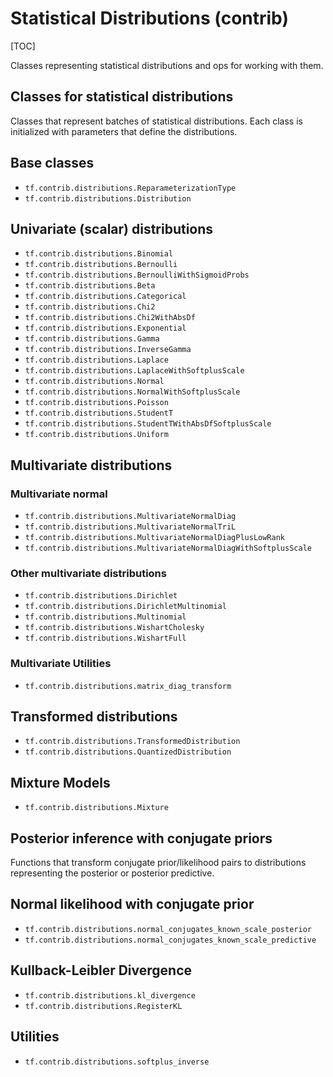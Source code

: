 # Statistical Distributions (contrib)
[TOC]

Classes representing statistical distributions and ops for working with them.

## Classes for statistical distributions

Classes that represent batches of statistical distributions.  Each class is
initialized with parameters that define the distributions.

## Base classes

*   `tf.contrib.distributions.ReparameterizationType`
*   `tf.contrib.distributions.Distribution`

## Univariate (scalar) distributions

*   `tf.contrib.distributions.Binomial`
*   `tf.contrib.distributions.Bernoulli`
*   `tf.contrib.distributions.BernoulliWithSigmoidProbs`
*   `tf.contrib.distributions.Beta`
*   `tf.contrib.distributions.Categorical`
*   `tf.contrib.distributions.Chi2`
*   `tf.contrib.distributions.Chi2WithAbsDf`
*   `tf.contrib.distributions.Exponential`
*   `tf.contrib.distributions.Gamma`
*   `tf.contrib.distributions.InverseGamma`
*   `tf.contrib.distributions.Laplace`
*   `tf.contrib.distributions.LaplaceWithSoftplusScale`
*   `tf.contrib.distributions.Normal`
*   `tf.contrib.distributions.NormalWithSoftplusScale`
*   `tf.contrib.distributions.Poisson`
*   `tf.contrib.distributions.StudentT`
*   `tf.contrib.distributions.StudentTWithAbsDfSoftplusScale`
*   `tf.contrib.distributions.Uniform`

## Multivariate distributions

### Multivariate normal

*   `tf.contrib.distributions.MultivariateNormalDiag`
*   `tf.contrib.distributions.MultivariateNormalTriL`
*   `tf.contrib.distributions.MultivariateNormalDiagPlusLowRank`
*   `tf.contrib.distributions.MultivariateNormalDiagWithSoftplusScale`

### Other multivariate distributions

*   `tf.contrib.distributions.Dirichlet`
*   `tf.contrib.distributions.DirichletMultinomial`
*   `tf.contrib.distributions.Multinomial`
*   `tf.contrib.distributions.WishartCholesky`
*   `tf.contrib.distributions.WishartFull`

### Multivariate Utilities

*   `tf.contrib.distributions.matrix_diag_transform`

## Transformed distributions

*   `tf.contrib.distributions.TransformedDistribution`
*   `tf.contrib.distributions.QuantizedDistribution`

## Mixture Models

*   `tf.contrib.distributions.Mixture`

## Posterior inference with conjugate priors

Functions that transform conjugate prior/likelihood pairs to distributions
representing the posterior or posterior predictive.

## Normal likelihood with conjugate prior

*   `tf.contrib.distributions.normal_conjugates_known_scale_posterior`
*   `tf.contrib.distributions.normal_conjugates_known_scale_predictive`

## Kullback-Leibler Divergence

*   `tf.contrib.distributions.kl_divergence`
*   `tf.contrib.distributions.RegisterKL`

## Utilities

*   `tf.contrib.distributions.softplus_inverse`
